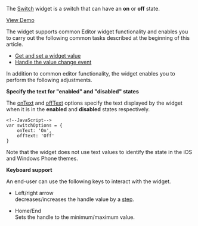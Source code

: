 <article data-show="Content/Applications/16_1/UIWidgets/dxSwitch/markup.html,
        Content/Applications/16_1/UIWidgets/dxSwitch/script.js,
        Content/Applications/16_1/UIWidgets/dxSwitch/styles.css">

The [Switch](/api-reference/10%20UI%20Widgets/dxSwitch '/Documentation/ApiReference/UI_Widgets/dxSwitch/') widget is a switch that can have an **on** or **off** state. 

<a href="http://js.devexpress.com/Demos/WidgetsGallery/#demo/editorsswitchswitchswitch/" class="button orange small fix-width-155" style="margin-right: 20px;" target="_blank">View Demo</a>

The widget supports common Editor widget functionality and enables you to carry out the following common tasks described at the beginning of this article.

- [Get and set a widget value](/concepts/10%20UI%20Widgets/10%20UI%20Widget%20Categories/20%20Editor%20Widgets/0%20Common%20Tasks/0%20Get%20And%20Set%20a%20Widget%20Value.md '/Documentation/Guide/UI_Widgets/UI_Widget_Categories/Editor_Widgets/#Common_Tasks/Get_And_Set_a_Widget_Value')  
- [Handle the value change event](/concepts/10%20UI%20Widgets/10%20UI%20Widget%20Categories/20%20Editor%20Widgets/0%20Common%20Tasks/1%20Handle%20The%20Value%20Change%20Event.md '/Documentation/Guide/UI_Widgets/UI_Widget_Categories/Editor_Widgets/#Common_Tasks/Handle_The_Value_Change_Event')  

In addition to common editor functionality, the widget enables you to perform the following adjustments.

**Specify the text for "enabled" and "disabled" states**

The [onText](/api-reference/10%20UI%20Widgets/dxSwitch/1%20Configuration/onText.md '/Documentation/ApiReference/UI_Widgets/dxSwitch/Configuration/#onText') and [offText](/api-reference/10%20UI%20Widgets/dxSwitch/1%20Configuration/offText.md '/Documentation/ApiReference/UI_Widgets/dxSwitch/Configuration/#offText') options specify the text displayed by the widget when it is in the **enabled** and **disabled** states respectively.

    <!--JavaScript-->
    var switchOptions = {
        onText: 'On',
        offText: 'Off'
    }

Note that the widget does not use text values to identify the state in the iOS and Windows Phone themes.

**Keyboard support**

An end-user can use the following keys to interact with the widget.

- Left/right arrow  
 decreases/increases the handle value by a [step](/api-reference/10%20UI%20Widgets/dxSlider/1%20Configuration/step.md '/Documentation/ApiReference/UI_Widgets/dxSlider/Configuration/#step').

- Home/End  
 Sets the handle to the minimum/maximum value.
</article>